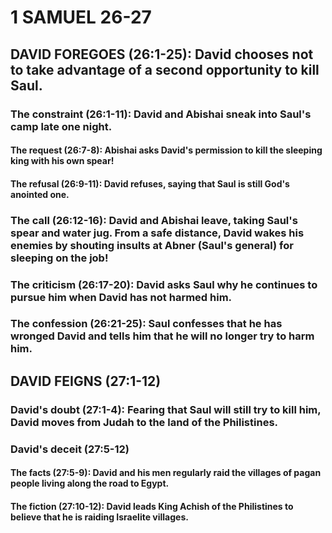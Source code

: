 ---
---
# 1 SAMUEL 26-27 
## DAVID FOREGOES (26:1-25): David chooses not to take advantage of a second opportunity to kill Saul. 
###  The constraint (26:1-11): David and Abishai sneak into Saul\'s camp late one night. 
####  The request (26:7-8): Abishai asks David\'s permission to kill the sleeping king with his own spear! 
####  The refusal (26:9-11): David refuses, saying that Saul is still God\'s anointed one. 
###  The call (26:12-16): David and Abishai leave, taking Saul\'s spear and water jug. From a safe distance, David wakes his enemies by shouting insults at Abner (Saul\'s general) for sleeping on the job! 
###  The criticism (26:17-20): David asks Saul why he continues to pursue him when David has not harmed him. 
###  The confession (26:21-25): Saul confesses that he has wronged David and tells him that he will no longer try to harm him. 
## DAVID FEIGNS (27:1-12) 
###  David\'s doubt (27:1-4): Fearing that Saul will still try to kill him, David moves from Judah to the land of the Philistines. 
###  David\'s deceit (27:5-12) 
####  The facts (27:5-9): David and his men regularly raid the villages of pagan people living along the road to Egypt. 
####  The fiction (27:10-12): David leads King Achish of the Philistines to believe that he is raiding Israelite villages. 
